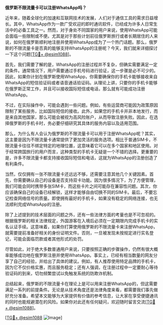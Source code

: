 **俄罗斯不限流量卡可以注册WhatsApp吗？**

近年来，随着全球化的加速和互联网技术的发展，人们对于通信工具的需求日益增长。其中，WhatsApp作为一款广受欢迎的即时通讯软件，已经成为许多人日常生活中的必备工具之一。然而，对于身处不同国家的用户来说，使用WhatsApp可能会面临一些限制或不便。尤其是对于那些计划前往俄罗斯旅行或者长期居住的人来说，如何在俄罗斯顺利地注册并使用WhatsApp成为了一个热门话题。那么，俄罗斯的不限流量卡是否真的能够支持WhatsApp的注册呢？今天，我们就来详细探讨一下这个问题[[TG💪+ @esim1088](https://t.me/s/esim1088)]。

首先，我们需要了解的是，WhatsApp的注册过程并不复杂，但确实需要满足一定的条件。通常情况下，用户需要通过手机号码进行验证，这一步骤是必不可少的。因此，如果你计划在俄罗斯使用WhatsApp，你需要确保你的手机卡能够接收来自WhatsApp的短信验证码或者语音通话验证码。从理论上讲，只要你的手机卡能够在俄罗斯正常工作，并且可以接收国际短信或电话，那么就有可能成功注册WhatsApp。

不过，在实际操作中，可能会遇到一些问题。例如，有些运营商可能因为政策原因限制了某些服务，比如国际短信的接收。此外，如果您的手机卡并非本地发行，而是来自其他国家，那么可能会被视为高风险账户，从而导致注册失败。因此，在选择俄罗斯的手机卡时，务必要仔细研究其具体的服务内容以及适用范围。

那么，为什么有人会认为俄罗斯的不限流量卡可以用于注册WhatsApp呢？其实，这主要是因为不限流量卡通常提供了更加灵活的服务选项。相比于普通SIM卡，不限流量卡往往不绑定特定的地理位置，这意味着它可以在多个国家和地区使用。对于经常跨国旅行的用户而言，这种类型的手机卡无疑是一个不错的选择。更重要的是，许多不限流量卡都支持接收国际短信和电话，这就为WhatsApp的注册创造了有利条件。

当然，仅仅拥有一张不限流量卡还远远不够，还需要注意其他几个关键因素。首先，你需要确认自己的设备是否支持双卡功能。因为很多情况下，为了方便管理，我们可能会同时携带多张SIM卡，而这些卡片之间可能存在兼容性问题。其次，你应该确保自己的设备已经解锁，这样才能够自由切换不同的SIM卡。最后，不要忘记检查网络信号的质量。即使拥有最好的手机卡，如果没有稳定的网络连接，也无法顺利完成WhatsApp的注册。

除了上述提到的技术层面的问题之外，还有一些法律方面的考量也是不可忽视的。根据俄罗斯的相关法律规定，外国游客在入境后必须在一定期限内完成手机卡的实名认证手续。这意味着，如果你打算使用俄罗斯的不限流量卡来注册WhatsApp，就需要提前准备好相关的身份证明文件。否则，一旦被发现未按规定进行实名登记，可能会面临罚款或者其他形式的处罚。

尽管如此，对于绝大多数普通用户来说，只要按照正确的步骤操作，仍然有很大概率能够成功地在俄罗斯注册并使用WhatsApp。事实上，已经有相当数量的网友分享了自己的经验，并给出了具体的建议。例如，有人推荐使用特定品牌的手机卡，因为它不仅价格实惠，而且服务稳定；还有人强调，在注册过程中一定要耐心等待验证码的到来，切勿频繁尝试以免触发系统的防欺诈机制。

总结起来，俄罗斯的不限流量卡在理论上是可以用来注册WhatsApp的，但这需要满足一系列的前提条件。无论是从技术角度还是法律角度来看，都需要我们事先做好充分准备。希望本文能够为大家提供有价值的参考信息，让大家在享受便捷通讯的同时也能规避潜在的风险。如果你对此还有任何疑问，欢迎随时留言交流[[TG💪+ @esim1088](https://t.me/s/esim1088)]。

[[TG💪+ @esim1088](https://t.me/s/esim1088) ![Image](https://i.postimg.cc/4NQfJmqS/Snipaste-2025-05-13-00-14-12.png)]